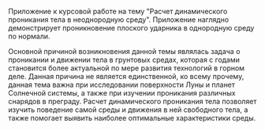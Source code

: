 Приложение к курсовой работе на тему "Расчет динамического проникания тела в неоднородную среду". Приложение наглядно демонстрирует проникновение плоского ударника в однородную среду по нормали.

Основной причиной возникновения данной темы являлась задача о проникании и движении тела в грунтовых средах, которая с годами становится более актуальной по мере развития технологий в горном деле. 
Данная причина не является единственной, ко всему прочему, данная тема важна при исследовании поверхности Луны и планет Солнечной системы, а также при изучении проникания различных снарядов в преграду. 
Расчет динамического проникания тела позволяет изучить поведение самой среды и движения в ней свободного тела, а также помогает выявить наиболее оптимальные характеристики среды.

